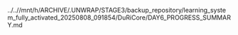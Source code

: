 ../..//mnt/h/ARCHIVE/.UNWRAP/STAGE3/backup_repository/learning_system_fully_activated_20250808_091854/DuRiCore/DAY6_PROGRESS_SUMMARY.md